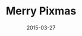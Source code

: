 ---
id: merry_pixmas
layout: spotlight
collection: spotlight
type: spotlight
published: true

date: 2015-03-27
article:
  written_on: 2015-03-27
  updated_on: 2015-03-27
authors:
  - pbakaus

tags: 
- demo
scores:
  pagespeed:
      speed: 56
      ux: 100
  webpagetest:
      value: 3596
      result: http://www.webpagetest.org/result/150327_FT_JNW/

title: Merry Pixmas
link: http://merrypixmas.com
developer: Jim Savage


description: Christmas fun with 3D CSS Transforms.
pros: |
  A nice Christmas-themed demo that works well across desktop and mobile. It even comes with brand new theme color support, and a Web manifest for a homescreen experience that launches full screen.

  Pro tip: Shake your phone to make it snow!
cons: |
  Even though I realize it is a demo, a few specificed cache headers on assets and non-render-blocking JavaScript could have improved the perceived load time quite a bit.

interview:
  - question: Why the web?
    answer: |
      At [Tokyo](https://tokyo.uk/), we’ve long been advocates of the responsive and mobile web, rather than native for the sake of it. Pixmas was a result of HTML5 & CSS3 experimentation during down time in-between projects. We are always trying out new things to keep our knowledge current; so naturally, for our team of front-end developers, any research would have been web focused as opposed to a native platform.

      As browsers continue to mature we are seeing more native-like functionality; functions that were only ever available through native development such as geolocation, camera access, local database storage etc which all contribute to an overall native-like experience for the user but with the benefits of cross-platform and fast iteration development. Of course native development still has its advantages and when tackling a new project, a lot of consideration is taken for both web & native options. It probably sounds obvious, but for our clients, it’s important we recommend the best platform for the job, rather than shoehorn every project into whichever we prefer to code for.
  - question: What worked really well during development?
    answer: |
      I think with Pixmas the main focus was around 3D Transforms and how far we could really push CSS, so the pixelated illustrative style worked really well in the browser, and as any front-end developer will tell you a browser's natural behaviour is square friendly! So basing the overall style and 3D math around square based problems worked really well. Building a cube with 3D transforms & HTML is much easier than any other primitive shape. However the interaction and animations took us a little trial and error to smooth out.

      What surprised us most was the smoothness and browser performance of the 3D on mobile platforms, particularly in the lesser known Android devices. 
  - question: If you could have any API to improve your app, what would it be?
    answer: |
      If we were to write Pixmas all over again we’d probably use a WebGL based API. While it was fun manipulating HTML DOM elements in 3D via CSS, the real power for web based 3D has to be a dedicated hardware-accelerated technology like WebGL. CSS 3D is fine for basic webpage effects and transitions but we definitely hit a limitation in browser performance when coding Pixmas.

      Google has some great WebGL projects over at [Chrome Experiments](https://www.chromeexperiments.com/webgl).

related:
-
    title: "Web App Manifest"
    href: fundamentals/device-access/stickyness/web-app-manifest.html
    section:
      id: stickyness
      title: "Add To Home Screen"
      href: fundamentals/device-access/stickyness/
-
    title: "Theme Color"
    href: fundamentals/device-access/stickyness/additional-customizations.html
    section:
      id: stickyness
      title: "Add To Home Screen"
      href: fundamentals/device-access/stickyness/
---